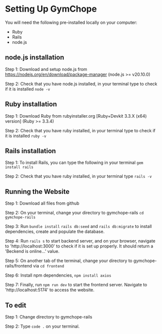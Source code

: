 # Setting Up GymChope

You will need the following pre-installed locally on your computer:
- Ruby
- Rails
- node.js

 ## node.js installation
 Step 1: Download and setup node.js from https://nodejs.org/en/download/package-manager (node.js >= v20.10.0)

 Step 2: Check that you have node.js installed, in your terminal type to check if it is installed
 `node -v`

 ## Ruby installation
 Step 1: Download Ruby from rubyinstaller.org [Ruby+Devkit 3.3.X (x64) version] (Ruby >= 3.3.4)

 Step 2: Check that you have ruby installed, in your terminal type to check if it is installed
 `ruby -v`

 ## Rails installation

 Step 1: To install Rails, you can type the following in your terminal
 `gem install rails`

 Step 2: Check that you have ruby installed, in your terminal type
 `rails -v`

 ## Running the Website

 Step 1: Download all files from github

 Step 2: On your terminal, change your directory to gymchope-rails
 `cd gymchope-rails`

 Step 3: Run `bundle install` `rails db:seed` and `rails db:migrate` to install dependencies, create and populate the database.

 Step 4: Run `rails s` to start backend server, and on your browser, navigate to 'http://localhost:3000' to check if it is set up properly. It should return a 'Beckend is online...' value.

 Step 5: On another tab of the terminal, change your directory to gymchope-rails/frontend via `cd frontend`

 Step 6: Install npm dependencies, `npm install axios`

 Step 7: Finally, run `npm run dev` to start the frontend server. Navigate to 'http://localhost:5174' to access the website.

 ## To edit

 Step 1: Change directory to gymchope-rails

 Step 2: Type `code .` on your terminal.

